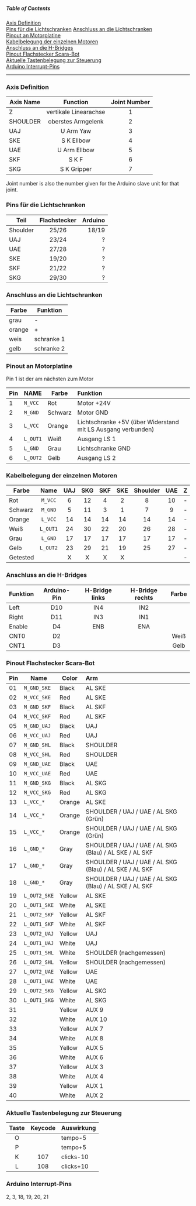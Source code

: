 ##### Table of Contents

[Axis Definition](#axis_def)  
[Pins für die Lichtschranken](#pin_ls)
[Anschluss an die Lichtschranken](#anschluss_ls)  
[Pinout an Motorplatine](#pin_motor)  
[Kabelbelegung der einzelnen Motoren](#kabel_motor)  
[Anschluss an die H-Bridges](#anschluss_hb)  
[Pinout Flachstecker Scara-Bot](#pin_stecker)  
[Aktuelle Tastenbelegung zur Steuerung](#tasten)  
[Arduino Interrupt-Pins](#interrupt)  

-----------------------------------------------------------------------------


<a name="axis_def" href="#"></a>
### Axis Definition

| Axis Name     | Function      | Joint Number |
| ------------- |:-------------:|:------------:|
| Z             |vertikale Linearachse|1|
| SHOULDER      |oberstes Armgelenk |2|
|UAJ            |U Arm Yaw          |3|
|SKE	          |S K Ellbow         |4|
|UAE            |U Arm Ellbow       |5|
|SKF            |S K F              |6|
|SKG            |S K Gripper        |7|

Joint number is also the number given for the Arduino slave unit for that joint.

<a name="pin_ls" href="#"></a>
### Pins für die Lichtschranken

| Teil   | Flachstecker | Arduino |
| ------------- |:-------------:| -----:
| Shoulder      |     25/26    |  18/19 |
|   UAJ         |     23/24    |  ?|
|   UAE	        |     27/28    |  ?|
|   SKE	        |     19/20    |  ?|
|   SKF         |     21/22    |  ?|
|   SKG 	      |     29/30    |  ?|

<a name="anschluss_ls" href="#"></a>
### Anschluss an die Lichtschranken
| Farbe | Funktion |
|-------|----------|
| grau | - |
| orange | + |
| weis | schranke 1 |
| gelb | schranke 2 |

<a name="pin_motor" href="#"></a>
### Pinout an Motorplatine

Pin 1 ist der am nächsten zum Motor

|  Pin |  NAME  | Farbe   | Funktion|
| ---- | ------ | ------- | :---------|
|  1   | `M_VCC`  | Rot     | Motor +24V|
|  2   | `M_GND`  | Schwarz | Motor GND|
|  3   | `L_VCC`  | Orange  | Lichtschranke +5V (über Widerstand mit LS Ausgang verbunden)|
|  4   | `L_OUT1` | Weiß    | Ausgang LS 1|
|  5   | `L_GND`  | Grau    | Lichtschranke GND|
|  6   | `L_OUT2` | Gelb    | Ausgang LS 2|

<a name="kabel_motor" href="#"></a>
### Kabelbelegung der einzelnen Motoren
| Farbe    | Name     | UAJ   | SKG   | SKF   | SKE   | Shoulder | UAE   | Z     |
| -------- | :------: | :---: | :---: | :---: | :---: | :------: | :---: | :---: |
| Rot      | `M_VCC`  | 6     | 12    | 4     | 2     | 8        | 10    | -     |
| Schwarz  | `M_GND`  | 5     | 11    | 3     | 1     | 7        | 9     | -     |
| Orange   | `L_VCC`  | 14    | 14    | 14    | 14    | 14       | 14    | -     |
| Weiß     | `L_OUT1` | 24    | 30    | 22    | 20    | 26       | 28    | -     |
| Grau     | `L_GND`  | 17    | 17    | 17    | 17    | 17       | 17    | -     |
| Gelb     | `L_OUT2` | 23    | 29    | 21    | 19    | 25       | 27    | -     |
| Getested |          | X     | X     | X     | X     |          |       | -     |

<a name="anschluss_hb" href="#"></a>
### Anschluss an die H-Bridges
| Funktion | Arduino-Pin | H-Bridge links | H-Bridge rechts | Farbe |
| -------- | :---------: | :------------: | :-------------: | :---: |
| Left     | D10         | IN4            | IN2             |       |
| Right    | D11         | IN3            | IN1             |       |
| Enable   | D4          | ENB            | ENA             |       |
| CNT0     | D2          |                |                 | Weiß  |
| CNT1     | D3          |                |                 | Gelb  |

<a name="pin_stecker" href="#"></a>
### Pinout Flachstecker Scara-Bot
| Pin  |   Name	 |   Color	|  Arm
| ---- | ------ | ------- | :---------
| 01	| `M_GND_SKE`    |    Black	| AL SKE
| 02	| `M_VCC_SKE`    |    Red		| AL SKE
| 03	| `M_GND_SKF`    |    Black	| AL SKF
| 04	| `M_VCC_SKF`    |    Red		| AL SKF
| 05      | `M_GND_UAJ`    |  Black	| UAJ
| 06	| `M_VCC_UAJ`    |    Red		| UAJ
| 07	| `M_GND_SHL`    |    Black	| SHOULDER
| 08	| `M_VCC_SHL`    |    Red		| SHOULDER
| 09      | `M_GND_UAE`    |  Black	| UAE
| 10      | `M_VCC_UAE`    |  Red		| UAE
| 11      | `M_GND_SKG`    |  Black	| AL SKG
| 12      | `M_VCC_SKG`    |  Red		| AL SKG
| 13      | `L_VCC_*` |          Orange	|AL SKE               
| 14      | `L_VCC_*` |          Orange	|SHOULDER / UAJ / UAE / AL SKG (Grün)
| 15      | `L_VCC_*` |          Orange	|SHOULDER / UAJ / UAE / AL SKG (Grün)
| 16      | `L_GND_*` |          Gray        |SHOULDER / UAJ / UAE / AL SKG (Blau) / AL SKE / AL SKF
| 17      | `L_GND_*` |          Gray	|SHOULDER / UAJ / UAE / AL SKG (Blau) / AL SKE / AL SKF
| 18      | `L_GND_*` |          Gray	|SHOULDER / UAJ / UAE / AL SKG (Blau) / AL SKE / AL SKF
| 19      | `L_OUT2_SKE`   |  Yellow	| AL SKE
| 20      | `L_OUT1_SKE`   |  White	| AL SKE		
| 21      | `L_OUT2_SKF`   |  Yellow	| AL SKF
| 22      | `L_OUT1_SKF`   |  White	| AL SKF
| 23      | `L_OUT2_UAJ`   |  Yellow	| UAJ
| 24      | `L_OUT1_UAJ`   |  White	| UAJ
| 25      | `L_OUT1_SHL`   |  White	| SHOULDER (nachgemessen)
| 26      | `L_OUT2_SHL`   |  Yellow	| SHOULDER (nachgemessen)
| 27      | `L_OUT2_UAE`   |  Yellow	| UAE
| 28      | `L_OUT1_UAE`   |  White	| UAE
| 29      | `L_OUT2_SKG`   |  Yellow	| AL SKG
| 30      | `L_OUT1_SKG`   |  White	| AL SKG
| 31 | |                 Yellow	| AUX 9
| 32 | |                 White	| AUX 10
| 33 | |                 Yellow	| AUX 7
| 34 | |                 White	| AUX 8
| 35 | |                 Yellow	| AUX 5
| 36 | |                 White	| AUX 6
| 37 | |                 Yellow	| AUX 3
| 38 | |                 White	| AUX 4
| 39 | |                 Yellow	| AUX 1
| 40 | |                 White	| AUX 2

<a name="tasten" href="#"></a>
### Aktuelle Tastenbelegung zur Steuerung
| Taste | Keycode | Auswirkung |
| :---: | :-----: | ---------- |
| O |     | tempo-5 |
| P |     | tempo+5 |
| K | 107 | clicks-10 |
| L | 108 | clicks+10 |

<a name="interrupt" href="#"></a>
### Arduino Interrupt-Pins
2, 3, 18, 19, 20, 21
